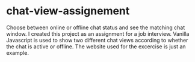 # chat-view-assignement
Choose between online or offline chat status and see the matching chat window. 
I created this project as an assignment for a job interview. Vanilla Javascript is used to show two different chat views according to whether the chat is active or offline. The website used for the excercise is just an example.
